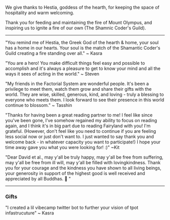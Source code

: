 We give thanks to Hestia, goddess of the hearth, for keeping the space of hospitality and warm welcoming.

Thank you for feeding and maintaining the fire of Mount Olympus, and inspiring us to ignite a fire of our own (The Shamnic Coder's Guild).

---
"You remind me of Hestia, the Greek God of the hearth & home, your soul has a home in our hearts. Your soul is the match of the Shamantic Coder's Guild creating a fire standing over all." ~ Kasra

"You are a hero! You make difficult things feel easy and possible to accomplish and it's always a pleasure to get to know your mind and all the ways it sees of acting in the world." ~ Steven

"My friends in the Factorial System are wonderful people. It's been a privilege to meet them, watch them grow and share their gifts with the world. They are wise, skilled, generous, kind, and loving - truly a blessing to everyone who meets them. I look forward to see their presence in this world continue to blossom." ~ Tasshin

"Thanks for having been a great reading partner to me! I feel like since you've been gone, I've somehow regained my ability to focus on reading again, and I think it's in big part due to reading Fairyland with you! I'm grateful. (However, don't feel like you need to continue if you are feeling less social now or just don't want to. I just wanted to say thank you and welcome back - in whatever capacity you want to participate!) I hope your time away gave you what you were looking for! :)" ~Kit

"Dear David et al., may y'all be truly happy, may y'all be free from suffering, may y'all be free from ill will, may y'all be filled with lovingkindness. Thank you for your courage and the kindness you have shown to all living beings, your generosity in support of the highest good is well received and appreciated by all Buddhas. 🙏 "

---

### Gifts
"I created a lil vibecamp twitter bot to further your vision of tpot infastrucuture" ~ Kasra
